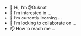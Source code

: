 - 👋 Hi, I’m @Ouknat
- 👀 I’m interested in ...
- 🌱 I’m currently learning ...
- 💞️ I’m looking to collaborate on ...
- 📫 How to reach me ...

<!---
Ouknat/Ouknat is a ✨ special ✨ repository because its `README.md` (this file) appears on your GitHub profile.
You can click the Preview link to take a look at your changes.
--->
